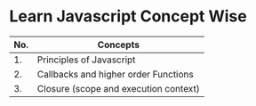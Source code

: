 # Learn Javascript Concept Wise

| No.      | Concepts                 |
| -------- | ------------------------ |
| 1.       | Principles of Javascript |
| 2.       | Callbacks and higher order Functions |
| 3.       | Closure (scope and execution context) |

